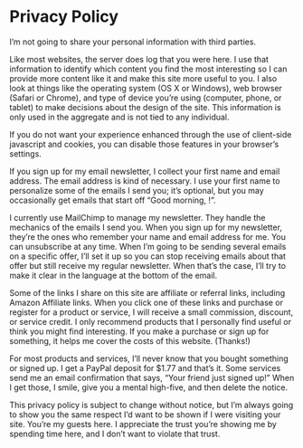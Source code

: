 # Privacy Policy

I’m not going to share your personal information with third parties.

Like most websites, the server does log that you were here. I use that information to identify which content you find the most interesting so I can provide more content like it and make this site more useful to you. I also look at things like the operating system (OS X or Windows), web browser (Safari or Chrome), and type of device you’re using (computer, phone, or tablet) to make decisions about the design of the site. This information is only used in the aggregate and is not tied to any individual.

If you do not want your experience enhanced through the use of client-side javascript and cookies, you can disable those features in your browser’s settings.

If you sign up for my email newsletter, I collect your first name and email address. The email address is kind of necessary. I use your first name to personalize some of the emails I send you; it’s optional, but you may occasionally get emails that start off “Good morning, !”.

I currently use MailChimp to manage my newsletter. They handle the mechanics of the emails I send you. When you sign up for my newsletter, they’re the ones who remember your name and email address for me. You can unsubscribe at any time. When I’m going to be sending several emails on a specific offer, I’ll set it up so you can stop receiving emails about that offer but still receive my regular newsletter. When that’s the case, I’ll try to make it clear in the language at the bottom of the email.

Some of the links I share on this site are affiliate or referral links, including Amazon Affiliate links. When you click one of these links and purchase or register for a product or service, I will receive a small commission, discount, or service credit. I only recommend products that I personally find useful or think you might find interesting. If you make a purchase or sign up for something, it helps me cover the costs of this website. (Thanks!)

For most products and services, I’ll never know that you bought something or signed up. I get a PayPal deposit for $1.77 and that’s it. Some services send me an email confirmation that says, “Your friend just signed up!” When I get those, I smile, give you a mental high-five, and then delete the notice.

This privacy policy is subject to change without notice, but I’m always going to show you the same respect I’d want to be shown if I were visiting your site. You’re my guests here. I appreciate the trust you’re showing me by spending time here, and I don’t want to violate that trust.
